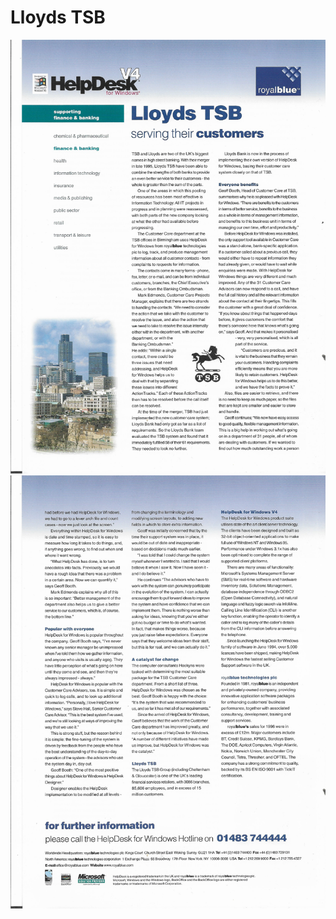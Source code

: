 # Lloyds TSB

![Page 1 of the Lloyds TSB case study](Lloyds-case-study-1.jpg)
![Page 2 of the Lloyds TSB case study](Lloyds-case-study-2.jpg)
